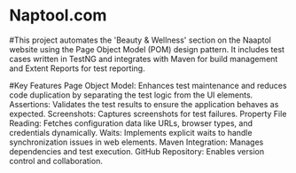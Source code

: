 # Naptool.com

#This project automates the 'Beauty & Wellness' section on the Naaptol website using the Page Object Model (POM) design pattern. It includes test cases written in TestNG and integrates with Maven for build management and Extent Reports for test reporting.

#Key Features
Page Object Model: Enhances test maintenance and reduces code duplication by separating the test logic from the UI elements.
Assertions: Validates the test results to ensure the application behaves as expected.
Screenshots: Captures screenshots for test failures.
Property File Reading: Fetches configuration data like URLs, browser types, and credentials dynamically.
Waits: Implements explicit waits to handle synchronization issues in web elements.
Maven Integration: Manages dependencies and test execution.
GitHub Repository: Enables version control and collaboration.
